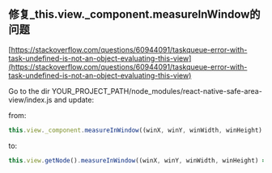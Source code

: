 ## 修复_this.view._component.measureInWindow的问题

[https://stackoverflow.com/questions/60944091/taskqueue-error-with-task-undefined-is-not-an-object-evaluating-this-view](https://stackoverflow.com/questions/60944091/taskqueue-error-with-task-undefined-is-not-an-object-evaluating-this-view)

Go to the dir YOUR_PROJECT_PATH/node_modules/react-native-safe-area-view/index.js and update:

from:

```javascript
this.view._component.measureInWindow((winX, winY, winWidth, winHeight) => {
```

to:

```javascript
this.view.getNode().measureInWindow((winX, winY, winWidth, winHeight) => {
```

